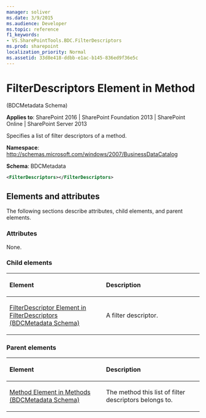 ```yaml
---
manager: soliver
ms.date: 3/9/2015
ms.audience: Developer
ms.topic: reference
f1_keywords:
- VS.SharePointTools.BDC.FilterDescriptors
ms.prod: sharepoint
localization_priority: Normal
ms.assetid: 33d8e418-ddbb-e1ac-b145-836ed9f36e5c
---
```


# FilterDescriptors Element in Method 

(BDCMetadata Schema)

**Applies to**: SharePoint 2016 | SharePoint Foundation 2013 | SharePoint Online | SharePoint Server 2013

Specifies a list of filter descriptors of a method.

**Namespace**: http://schemas.microsoft.com/windows/2007/BusinessDataCatalog

**Schema**: BDCMetadata

```XML
<FilterDescriptors></FilterDescriptors>
```

## Elements and attributes

The following sections describe attributes, child elements, and parent elements.

### Attributes

None.

### Child elements

<table>
<colgroup>
<col width="50%" />
<col width="50%" />
</colgroup>
<thead>
<tr class="header">
<th align="left"><p>Element</p></th>
<th align="left"><p>Description</p></th>
</tr>
</thead>
<tbody>
<tr class="odd">
<td align="left"><p><span sdata="link"><a href="filterdescriptor-element-in-filterdescriptors-bdcmetadata-schema.md">FilterDescriptor Element in FilterDescriptors (BDCMetadata Schema)</a></span></p></td>
<td align="left"><p>A filter descriptor.</p></td>
</tr>
</tbody>
</table>

### Parent elements

<table>
<colgroup>
<col width="50%" />
<col width="50%" />
</colgroup>
<thead>
<tr class="header">
<th align="left"><p>Element</p></th>
<th align="left"><p>Description</p></th>
</tr>
</thead>
<tbody>
<tr class="odd">
<td align="left"><p><span sdata="link"><a href="method-element-in-methods-bdcmetadata-schema.md">Method Element in Methods (BDCMetadata Schema)</a></span></p></td>
<td align="left"><p>The method this list of filter descriptors belongs to.</p></td>
</tr>
</tbody>
</table>








